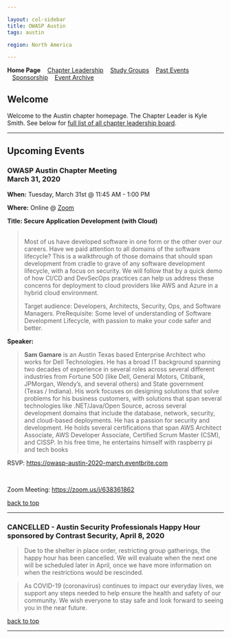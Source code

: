 ```yaml
---

layout: col-sidebar
title: OWASP Austin
tags: austin

region: North America

---
```

<strong>Home Page</strong>
&nbsp;&nbsp;&nbsp;[Chapter Leadership](leadership.md)
&nbsp;&nbsp;&nbsp;[Study Groups](studygroups.md)
&nbsp;&nbsp;&nbsp;[Past Events](pastevents.md)
&nbsp;&nbsp;&nbsp;[Sponsorship](sponsorship.md)
&nbsp;&nbsp;&nbsp;[Event Archive](pasteventsarchive.md)

Welcome
-------
Welcome to the Austin chapter homepage. The Chapter Leader is Kyle Smith. See below for [full list of all chapter leadership board](leadership.md).

<hr/>

Upcoming Events
---------------


### OWASP Austin Chapter Meeting<br>March 31, 2020 ###

**When:** Tuesday, March 31st @ 11:45 AM - 1:00 PM

**Where:** Online @ <a href="https://zoom.us/j/638361862">Zoom</a>

**Title: Secure Application Development (with Cloud)** 
<blockquote> 
<br>
Most of us have developed software in one form or the other over our careers. Have we paid attention to all domains of the software lifecycle? This is a walkthrough of those domains that should span development from cradle to grave of any software development lifecycle, with a focus on security. We will follow that by a quick demo of how CI/CD and DevSecOps practices can help us address these concerns for deployment to cloud providers like AWS and Azure in a hybrid cloud environment.

Target audience: Developers, Architects, Security, Ops, and Software Managers.
PreRequisite: Some level of understanding of Software Development Lifecycle, with passion to make your code safer and better. 
</blockquote>

**Speaker:** 
<blockquote>
<b>Sam Gamare</b> is an Austin Texas based Enterprise Architect who works for Dell Technologies.  He has a broad IT background spanning two decades of experience in several roles across several different industries from Fortune 500 (like Dell, General Motors, Citibank, JPMorgan, Wendy’s, and several others) and State government (Texas / Indiana). His work focuses on designing solutions that solve problems for his business customers, with solutions that span several technologies like .NET/Java/Open Source, across several development domains that include the database, network, security, and cloud-based deployments. He has a passion for security and development. He holds several certifications that span AWS Architect Associate, AWS Developer Associate, Certified Scrum Master (CSM), and CISSP. In his free time, he entertains himself with raspberry pi and tech books
</blockquote>

<p>RSVP: <a href="https://owasp-austin-2020-march.eventbrite.com" target="_blank">https://owasp-austin-2020-march.eventbrite.com</a></p>
<br>
<p>Zoom Meeting: <a href="https://zoom.us/j/638361862?pwd=R3l3dHFBTFdDN0IwVVY4d3lHa25WZz09" target="_blank">https://zoom.us/j/638361862</a></p>

[back to top](#welcome)
<hr>

### CANCELLED - Austin Security Professionals Happy Hour sponsored by Contrast Security, April 8, 2020 ###

<blockquote>Due to the shelter in place order, restricting group gatherings, the happy hour has been cancelled. We will evaluate when the next one will be scheduled later in April, once we have more information on when the restrictions would be rescinded.</blockquote>

<blockquote>As COVID-19 (coronavirus) continues to impact our everyday lives, we support any steps needed to help ensure the health and safety of our community. We wish everyone to stay safe and look forward to seeing you in the near future.</blockquote>


[back to top](#welcome)
<hr>

